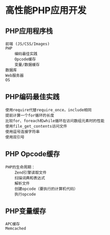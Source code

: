 高性能PHP应用开发
=======

## PHP应用程序栈
    前端 (JS/CSS/Images)
    PHP
        编码最佳实践
        Opcode缓存
        变量/数据缓存
    数据库
    Web服务器
    OS


## PHP编码最佳实践
    使用require代替require_once，include相同
    提前计算一个for循环的长度
    比较for、foreach和while循环在访问数组元素时的性能
    使用file_get_contents访问文件
    使用逗号连接字符串
    使用双引号

## PHP Opcode缓存
    PHP的生命周期：
        Zend引擎读取文件
        扫描词典和表达式
        解析文件
        创建opcode（要执行的计算机代码）
        执行opcode

## PHP变量缓存
    APC缓存
    Memcached
    